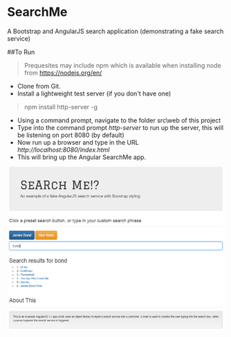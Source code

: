 # SearchMe
A Bootstrap and AngularJS search application (demonstrating a fake search service)

##To Run
> Prequesites may include npm which is available when installing node from https://nodejs.org/en/

- Clone from Git.
- Install a lightweight test server (if you don't have one)

> npm install http-server -g

- Using a command prompt, navigate to the folder src\web of this project
- Type into the command prompt *http-server* to run up the server, this will be listening on port 8080 (by default)
- Now run up a browser and type in the URL *http://localhost:8080/index.html*
- This will bring up the Angular SearchMe app.

![alt text](ScreenShot.png "SearchMe screen shot")


